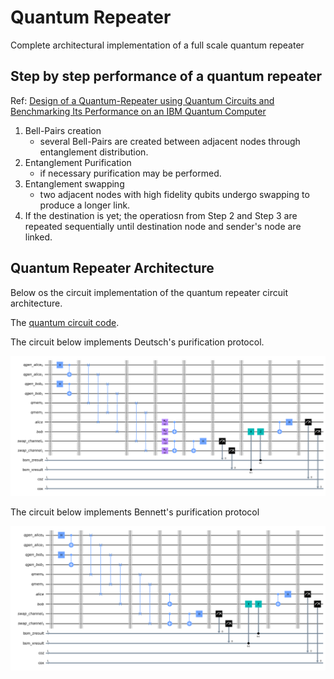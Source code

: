 # Quantum Repeater

Complete architectural implementation of a full scale quantum repeater

## Step by step performance of a quantum repeater

Ref: [Design of a Quantum-Repeater using Quantum Circuits and Benchmarking Its Performance on an IBM Quantum Computer](https://link.springer.com/article/10.1007/s11128-021-03189-8)

1. Bell-Pairs creation
    - several Bell-Pairs are created between adjacent nodes through entanglement distribution.
2. Entanglement Purification
    - if necessary purification may be performed.
3. Entanglement swapping
    - two adjacent nodes with high fidelity qubits undergo swapping to produce a longer link.
4. If the destination is yet; the operatiosn from Step $2$ and Step $3$ are repeated sequentially until destination node and sender's node are linked.

## Quantum Repeater Architecture

Below os the circuit implementation of the quantum repeater circuit architecture.

The [quantum circuit code](../qrepeater/quantum_repeater.ipynb).

The circuit below implements Deutsch's purification protocol.

![quantum repeater](../qrepeater/images/quantum_repeater_deutsch.png)

The circuit below implements Bennett's purification protocol

![quantum repeater](../qrepeater/images/quantum_repeater_bennett.png)